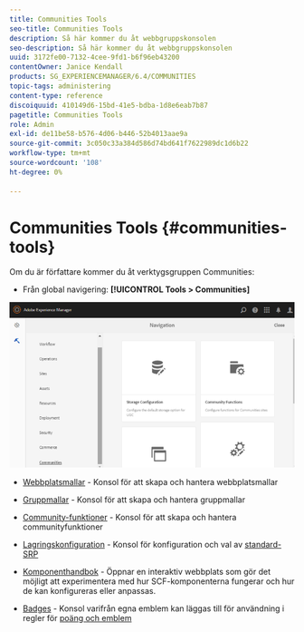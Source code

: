 ```yaml
---
title: Communities Tools
seo-title: Communities Tools
description: Så här kommer du åt webbgruppskonsolen
seo-description: Så här kommer du åt webbgruppskonsolen
uuid: 3172fe00-7132-4cee-9fd1-b6f96eb43200
contentOwner: Janice Kendall
products: SG_EXPERIENCEMANAGER/6.4/COMMUNITIES
topic-tags: administering
content-type: reference
discoiquuid: 410149d6-15bd-41e5-bdba-1d8e6eab7b87
pagetitle: Communities Tools
role: Admin
exl-id: de11be58-b576-4d06-b446-52b4013aae9a
source-git-commit: 3c050c33a384d586d74bd641f7622989dc1d6b22
workflow-type: tm+mt
source-wordcount: '108'
ht-degree: 0%

---
```


# Communities Tools {#communities-tools}

Om du är författare kommer du åt verktygsgruppen Communities:

* Från global navigering: **[!UICONTROL Tools > Communities]**

![chlimage_1-129](assets/chlimage_1-129.png)

* [Webbplatsmallar](sites.md)  - Konsol för att skapa och hantera webbplatsmallar
* [Gruppmallar](tools-groups.md) - Konsol för att skapa och hantera gruppmallar
* [Community-funktioner](functions.md) - Konsol för att skapa och hantera communityfunktioner
* [Lagringskonfiguration](srp-config.md)  - Konsol för konfiguration och val av  [standard-SRP](working-with-srp.md)

* [Komponenthandbok](components-guide.md)  - Öppnar en interaktiv webbplats som gör det möjligt att experimentera med hur SCF-komponenterna fungerar och hur de kan konfigureras eller anpassas.
* [Badges](badges.md) - Konsol varifrån egna emblem kan läggas till för användning i regler för  [poäng och emblem](implementing-scoring.md)
